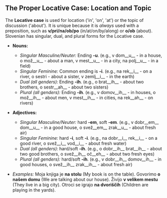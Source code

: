## The Proper Locative Case: Location and Topic

The __Locative case__ is used for location ('in', 'on', 'at') or the topic of discussion ('about'). It is unique because it is _always_ used with a preposition, such as __v/pri/na/ob/po__ (in/at/on/by/along) or __o/ob__ (about). Slovenian has singular, dual, and plural forms for the Locative case.

*   __Nouns:__
    
    *   _Singular Masculine/Neuter:_ Ending __-u__. (e.g., v dom__u__ - in a house, o mož__u__ - about a man, v mest__u__ - in a city, na polj__u__ - in a field)
    *   _Singular Feminine:_ Common ending is __-i__. (e.g., na rek__i__ - on a river, o sestri - about a sister, v zemlj__i__ - in the earth)
    *   _Dual (all genders):_ Ending __-ih__. (e.g., o brat__ih__ - about two brothers, o sestr__ah__ - about two sisters)
    *   _Plural (all genders):_ Ending __-ih__. (e.g., v domov__ih__ - in houses, o mož__ih__ - about men, v mest__ih__ - in cities, na rek__ah__ - on rivers)
    
    
    
*   __Adjectives:__
    
    *   _Singular Masculine/Neuter:_ hard __-em__, soft __-em__. (e.g., v dobr__em__ dom__u__ - in a good house, o svež__em__ zrak__u__ - about fresh air)
    *   _Singular Feminine:_ hard __-i__, soft __-i__. (e.g., na dobr__i__ rek__i__ - on a good river, o svež__i__ vod__i__ - about fresh water)
    *   _Dual (all genders):_ hard/soft __-ih__. (e.g., o dobr__ih__ brat__ih__ - about two good brothers, o svež__ih__ oč__eh__ - about two fresh eyes)
    *   _Plural (all genders):_ hard/soft __-ih__. (e.g., v dobr__ih__ domov__ih__ - in good houses, o svež__ih__ zrak__ih__ - about fresh air)
    
    
    
*   _Examples:_ Moja knjiga je __na stolu__ (My book is on the table). Govorimo __o našem domu__ (We are talking about our house). Živijo __v velikem mestu__ (They live in a big city). Otroci se igrajo __na dvoriščih__ (Children are playing in the yards).